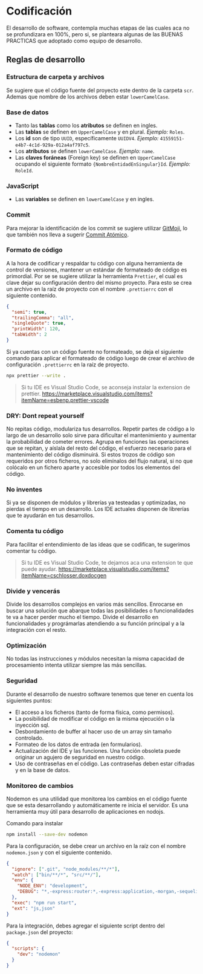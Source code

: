 # Codificación

El desarrollo de software, contempla muchas etapas de las cuales aca no se profundizara en 100%, pero si, se planteara algunas de las BUENAS PRACTICAS que adoptado como equipo de desarrollo.

## Reglas de desarrollo

### Estructura de carpeta y archivos

Se sugiere que el código fuente del proyecto este dentro de la carpeta `scr`. Ademas que nombre de los archivos deben estar `lowerCamelCase`.

### Base de datos

- Tanto las **tablas** como los **atributos** se definen en ingles.
- Las **tablas** se definen en `UpperCamelCase` y en plural. _Ejemplo:_ `Roles`.
- Los **id** son de tipo `UUID`, específicamente `UUIDV4`. _Ejemplo:_ `41559151-e4b7-4c1d-929a-012a4af797c5`.
- Los **atributos** se definen `lowerCamelCase`. _Ejemplo:_ `name`.
- Las **claves foráneas** (Foreign key) se definen en `UpperCamelCase` ocupando el siguiente formato `{NombreEntidadEnSingular}Id`. _Ejemplo:_ `RoleId`.

### JavaScript

- Las **variables** se definen en `lowerCamelCase` y en ingles.

### Commit

Para mejorar la identificación de los commit se sugiere utilizar [GitMoji](https://gitmoji.carloscuesta.me/), lo que también nos lleva a sugerir [Commit Atómico](https://es.wikipedia.org/wiki/Commit_at%C3%B3mico).

### Formato de código

A la hora de codificar y respaldar tu código con alguna herramienta de control de versiones, mantener un estándar de formateado de código es primordial. Por se se sugiere utilizar la herramienta `Prettier`, el cual es clave dejar su configuración dentro del mismo proyecto. Para esto se crea un archivo en la raíz de proyecto con el nombre `.prettierrc` con el siguiente contenido.

```json
{
  "semi": true,
  "trailingComma": "all",
  "singleQuote": true,
  "printWidth": 120,
  "tabWidth": 2
}
```

Si ya cuentas con un código fuente no formateado, se deja el siguiente comando para aplicar el formateado de código luego de crear el archivo de configuración `.prettierrc` en la raíz de proyecto.

```sh
npx prettier --write .
```

> Si tu IDE es Visual Studio Code, se aconseja instalar la extension de prettier. https://marketplace.visualstudio.com/items?itemName=esbenp.prettier-vscode

### DRY: Dont repeat yourself

No repitas código, modulariza tus desarrollos. Repetir partes de código a lo largo de un desarrollo solo sirve para dificultar el mantenimiento y aumentar la probabilidad de cometer errores. Agrupa en funciones las operaciones que se repitan, y aíslala del resto del código, el esfuerzo necesario para el mantenimiento del código disminuirá. Si estos trozos de código son requeridos por otros ficheros, no solo elimínalos del flujo natural, si no que colócalo en un fichero aparte y accesible por todos los elementos del código.

### No inventes

Si ya se disponen de módulos y librerías ya testeadas y optimizadas, no pierdas el tiempo en un desarrollo. Los IDE actuales disponen de librerías que te ayudarán en tus desarrollos.

### Comenta tu código

Para facilitar el entendimiento de las ideas que se codifican, te sugerimos comentar tu código.

> Si tu IDE es Visual Studio Code, te dejamos aca una extension te que puede ayudar. https://marketplace.visualstudio.com/items?itemName=cschlosser.doxdocgen

### Divide y vencerás

Divide los desarrollos complejos en varios más sencillos. Enrocarse en buscar una solución que abarque todas las posibilidades o funcionalidades te va a hacer perder mucho el tiempo. Divide el desarrollo en funcionalidades y prográmarlas atendiendo a su función principal y a la integración con el resto.

### Optimización

No todas las instrucciones y módulos necesitan la misma capacidad de procesamiento intenta utilizar siempre las más sencillas.

### Seguridad

Durante el desarrollo de nuestro software tenemos que tener en cuenta los siguientes puntos:

- El acceso a los ficheros (tanto de forma física, como permisos).
- La posibilidad de modificar el código en la misma ejecución o la inyección sql.
- Desbordamiento de buffer al hacer uso de un array sin tamaño controlado.
- Formateo de los datos de entrada (en formularios).
- Actualización del IDE y las funciones. Una función obsoleta puede originar un agujero de seguridad en nuestro código.
- Uso de contraseñas en el código. Las contraseñas deben estar cifradas y en la base de datos.

### Monitoreo de cambios

Nodemon es una utilidad que monitorea los cambios en el código fuente que se esta desarrollando y automáticamente re inicia el servidor. Es una herramienta muy útil para desarrollo de aplicaciones en nodojs.

Comando para instalar

```bash
npm install --save-dev nodemon
```

Para la configuración, se debe crear un archivo en la raíz con el nombre `nodemon.json` y con el siguiente contenido.

```json
{
  "ignore": [".git", "node_modules/**/*"],
  "watch": ["bin/**/*", "src/**/"],
  "env": {
    "NODE_ENV": "development",
    "DEBUG": "*,-express:router:*,-express:application,-morgan,-sequelize:connection:*"
  },
  "exec": "npm run start",
  "ext": "js,json"
}
```

Para la integración, debes agregar el siguiente script dentro del `package.json` del proyecto:

```json
{
  "scripts": {
    "dev": "nodemon"
  }
}
```
